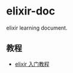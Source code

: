 # elixir-doc

elixir learning document.

## 教程

-   [elixir 入门教程](https://github.com/straightdave/programming_elixir)
